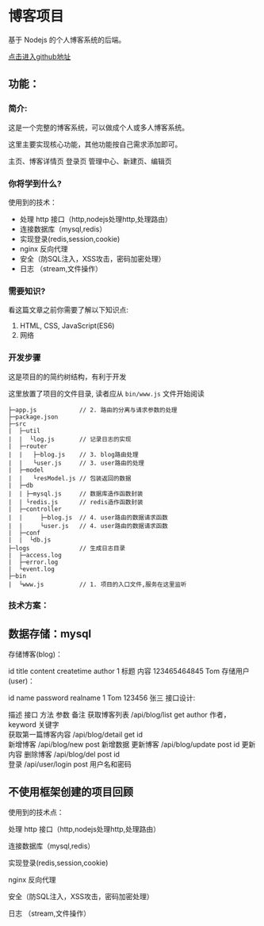 # 博客项目

基于 Nodejs 的个人博客系统的后端。

[点击进入github地址]()

## 功能：

###  简介:

这是一个完整的博客系统，可以做成个人或多人博客系统。

这里主要实现核心功能，其他功能按自己需求添加即可。

主页、博客详情页
登录页
管理中心、新建页、编辑页

###  你将学到什么?

使用到的技术：

- 处理 http 接口（http,nodejs处理http,处理路由）
- 连接数据库（mysql,redis）
- 实现登录(redis,session,cookie)
- nginx 反向代理
- 安全（防SQL注入，XSS攻击，密码加密处理）
- 日志 （stream,文件操作）


### 需要知识?

看这篇文章之前你需要了解以下知识点:

1. HTML, CSS, JavaScript(ES6)
2. 网络

### 开发步骤

这是项目的的简约树结构，有利于开发

这里放置了项目的文件目录, 读者应从 `bin/www.js` 文件开始阅读

```
├─app.js			// 2. 路由的分离与请求参数的处理
├─package.json
├─src	
|  ├─util
|  |  └log.js		// 记录日志的实现
|  ├─router
|  |   ├─blog.js	// 3. blog路由处理
|  |   └user.js		// 3. user路由的处理
|  ├─model
|  |   └resModel.js	// 包装返回的数据
|  ├─db
|  | ├─mysql.js		// 数据库造作函数封装
|  | └redis.js		// redis造作函数封装
|  ├─controller
|  |     ├─blog.js	// 4. user路由的数据请求函数
|  |     └user.js	// 4. user路由的数据请求函数
|  ├─conf
|  |  └db.js
├─logs				// 生成日志目录
|  ├─access.log
|  ├─error.log
|  └event.log
├─bin
|  └www.js			// 1. 项目的入口文件,服务在这里监听
```



### 技术方案：



## 数据存储：mysql

存储博客(blog)：

id	title	content	createtime	author
1	标题	内容	123465464845	Tom
存储用户(user)：

id	name	password	realname
1	Tom	123456	张三
接口设计:

描述	接口	方法	参数	备注
获取博客列表	/api/blog/list	get	author 作者，keyword 关键字	
获取第一篇博客内容	/api/blog/detail	get	id	
新增博客	/api/blog/new	post		新增数据
更新博客	/api/blog/update	post	id	更新内容
删除博客	/api/blog/del	post	id	
登录	/api/user/login	post		用户名和密码

## 不使用框架创建的项目回顾

使用到的技术点：

处理 http 接口（http,nodejs处理http,处理路由）

连接数据库（mysql,redis）

实现登录(redis,session,cookie)

nginx 反向代理

安全（防SQL注入，XSS攻击，密码加密处理）

日志 （stream,文件操作）
 
 <comment-comment/> 
 